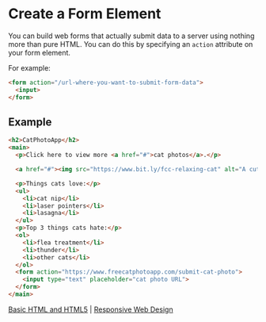 # Create a Form Element

You can build web forms that actually submit data to a server using nothing more than pure HTML. You can do this by specifying an `action` attribute on your form element.

For example:

```html
<form action="/url-where-you-want-to-submit-form-data">
  <input>
</form>
```

## Example

```html
<h2>CatPhotoApp</h2>
<main>
  <p>Click here to view more <a href="#">cat photos</a>.</p>

  <a href="#"><img src="https://www.bit.ly/fcc-relaxing-cat" alt="A cute orange cat lying on its back."></a>

  <p>Things cats love:</p>
  <ul>
    <li>cat nip</li>
    <li>laser pointers</li>
    <li>lasagna</li>
  </ul>
  <p>Top 3 things cats hate:</p>
  <ol>
    <li>flea treatment</li>
    <li>thunder</li>
    <li>other cats</li>
  </ol>
  <form action="https://www.freecatphotoapp.com/submit-cat-photo">
    <input type="text" placeholder="cat photo URL">
  </form>
</main>
```

[Basic HTML and HTML5](./basic-html-and-html5.md) | [Responsive Web Design](/responsive-web-design/responsive-web-design.md)